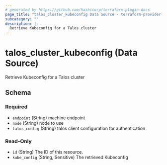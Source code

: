 ```yaml
---
# generated by https://github.com/hashicorp/terraform-plugin-docs
page_title: "talos_cluster_kubeconfig Data Source - terraform-provider-talos"
subcategory: ""
description: |-
  Retrieve Kubeconfig for a Talos cluster
---
```


# talos_cluster_kubeconfig (Data Source)

Retrieve Kubeconfig for a Talos cluster



<!-- schema generated by tfplugindocs -->
## Schema

### Required

- `endpoint` (String) machine endpoint
- `node` (String) node to use
- `talos_config` (String) talos client configuration for authentication

### Read-Only

- `id` (String) The ID of this resource.
- `kube_config` (String, Sensitive) The retrieved Kubeconfig


